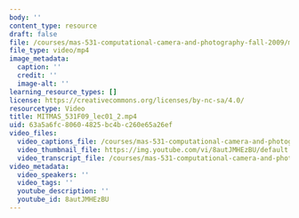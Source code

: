 ```yaml
---
body: ''
content_type: resource
draft: false
file: /courses/mas-531-computational-camera-and-photography-fall-2009/mitmas_531f09_lec01_2_360p_16_9.mp4
file_type: video/mp4
image_metadata:
  caption: ''
  credit: ''
  image-alt: ''
learning_resource_types: []
license: https://creativecommons.org/licenses/by-nc-sa/4.0/
resourcetype: Video
title: MITMAS_531F09_lec01_2.mp4
uid: 63a5a6fc-8060-4825-bc4b-c260e65a26ef
video_files:
  video_captions_file: /courses/mas-531-computational-camera-and-photography-fall-2009/1hxWSuMh2RStHpda91TRywf0qPgXLS5Sg_transcript.webvtt
  video_thumbnail_file: https://img.youtube.com/vi/8autJMHEzBU/default.jpg
  video_transcript_file: /courses/mas-531-computational-camera-and-photography-fall-2009/1hxWSuMh2RStHpda91TRywf0qPgXLS5Sg_transcript.pdf
video_metadata:
  video_speakers: ''
  video_tags: ''
  youtube_description: ''
  youtube_id: 8autJMHEzBU
---
```

